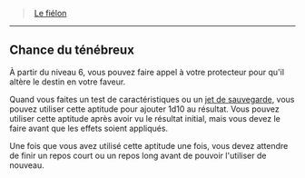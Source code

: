 ﻿---
!GenericItem
Id: warlock_fiendish_hd.md#chance-du-ténébreux
ParentLink: warlock_fiendish_hd.md#le-fiélon
Name: Chance du ténébreux
ParentName: Le fiélon
NameLevel: 2
Attributes:
  Name: Chance du ténébreux
  Markdown: >+
    ## <!--Name-->Chance du ténébreux<!--/Name-->


    À partir du niveau 6, vous pouvez faire appel à votre protecteur pour qu'il altère le destin en votre faveur.


    Quand vous faites un test de caractéristiques ou un [jet de sauvegarde](hd_abilities_jets_de_sauvegarde.md), vous pouvez utiliser cette aptitude pour ajouter 1d10 au résultat. Vous pouvez utiliser cette aptitude après avoir vu le résultat initial, mais vous devez le faire avant que les effets soient appliqués.


    Une fois que vous avez utilisé cette aptitude une fois, vous devez attendre de finir un repos court ou un repos long avant de pouvoir l'utiliser de nouveau.

AttributesDictionary: >+
  Name: Chance du ténébreux

  Markdown: >+

    ## <!--Name-->Chance du ténébreux<!--/Name-->





    À partir du niveau 6, vous pouvez faire appel à votre protecteur pour qu'il altère le destin en votre faveur.





    Quand vous faites un test de caractéristiques ou un [jet de sauvegarde](hd_abilities_jets_de_sauvegarde.md), vous pouvez utiliser cette aptitude pour ajouter 1d10 au résultat. Vous pouvez utiliser cette aptitude après avoir vu le résultat initial, mais vous devez le faire avant que les effets soient appliqués.





    Une fois que vous avez utilisé cette aptitude une fois, vous devez attendre de finir un repos court ou un repos long avant de pouvoir l'utiliser de nouveau.



---
> [Le fiélon](hd_warlock_fiendish.md)

---

## Chance du ténébreux

À partir du niveau 6, vous pouvez faire appel à votre protecteur pour qu'il altère le destin en votre faveur.

Quand vous faites un test de caractéristiques ou un [jet de sauvegarde](hd_abilities_jets_de_sauvegarde.md), vous pouvez utiliser cette aptitude pour ajouter 1d10 au résultat. Vous pouvez utiliser cette aptitude après avoir vu le résultat initial, mais vous devez le faire avant que les effets soient appliqués.

Une fois que vous avez utilisé cette aptitude une fois, vous devez attendre de finir un repos court ou un repos long avant de pouvoir l'utiliser de nouveau.

